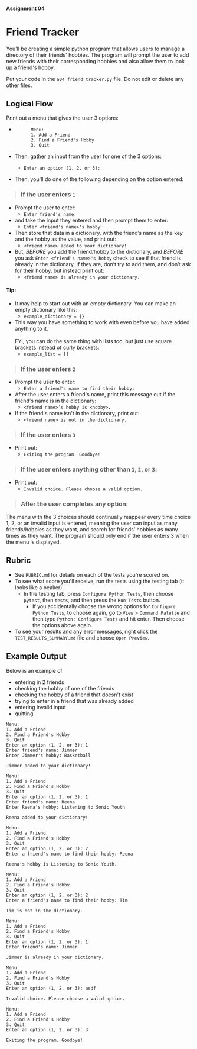#### Assignment 04
# Friend Tracker
You’ll be creating a simple python program that allows users to manage a directory of their friends' hobbies. The program will prompt the user to add new friends with their corresponding hobbies and also allow them to look up a friend's hobby.

Put your code in the `a04_friend_tracker.py` file. Do not edit or delete any other files.

## Logical Flow
Print out a menu that gives the user 3 options:
- ```
        Menu:
        1. Add a Friend
        2. Find a Friend's Hobby
        3. Quit
    ```
- Then, gather an input from the user for one of the 3 options:
    - `Enter an option (1, 2, or 3): `
    
- Then, you'll do one of the following depending on the option entered:

> ### If the user enters `1`

- Prompt the user to enter:
    - `Enter friend's name: `
- and take the input they entered and then prompt them to enter:
    - `Enter <friend's name>'s hobby`: 
- Then store that data in a dictionary, with the friend’s name as the key and the hobby as the value, and print out:
    - `<friend name> added to your dictionary!`
- But, *BEFORE* you add the friend/hobby to the dictionary, and *BEFORE* you ask `Enter <friend's name>'s hobby` check to see if that friend is already in the dictionary. If they are, don’t try to add them, and don't ask for their hobby, but instead print out:
    - `<friend name> is already in your dictionary.`

#### Tip:
- It may help to start out with an empty dictionary. You can make an empty dictionary like this:
  - `example_dictionary = {}`
- This way you have something to work with even before you have added anything to it. <br><br>FYI, you can do the same thing with lists too, but just use square brackets instead of curly brackets:
  - `example_list = []`


> ### If the user enters `2`
- Prompt the user to enter:
    - `Enter a friend's name to find their hobby: `
- After the user enters a friend's name, print this message out if the friend's name is in the dictionary:
    - `<friend name>’s hobby is <hobby>.`
- If the friend's name isn't in the dictionary, print out:
    - `<friend name> is not in the dictionary.` 

> ### If the user enters `3`
- Print out:
    - `Exiting the program. Goodbye!`

> ### If the user enters anything other than `1`, `2`, or `3`:

- Print out:
    - `Invalid choice. Please choose a valid option.`

> ### After the user completes any option:
The menu with the 3 choices should continually reappear every time choice 1, 2, or an invalid input is entered, meaning the user can input as many friends/hobbies as they want, and search for friends’ hobbies as many times as they want. The program should only end if the user enters 3 when the menu is displayed.

## Rubric
- See `RUBRIC.md` for details on each of the tests you're scored on.
- To see what score you'll receive, run the tests using the testing tab (it looks like a beaker).
    - In the testing tab, press `Configure Python Tests`, then choose `pytest`, then `tests`, and then press the `Run Tests` button.
        - If you accidentally choose the wrong options for `Configure Python Tests`, to choose again, go to `View` > `Command Palette` and then type `Python: Configure Tests` and hit enter. Then choose the options above again.
- To see your results and any error messages, right click the `TEST_RESULTS_SUMMARY.md` file and choose `Open Preview`.

## Example Output
Below is an example of
- entering in 2 friends
- checking the hobby of one of the friends
- checking the hobby of a friend that doesn't exist
- trying to enter in a friend that was already added
- entering invalid input
- quitting

```
Menu:
1. Add a Friend
2. Find a Friend's Hobby
3. Quit
Enter an option (1, 2, or 3): 1
Enter friend's name: Jimmer
Enter Jimmer's hobby: Basketball

Jimmer added to your dictionary!

Menu:
1. Add a Friend
2. Find a Friend's Hobby
3. Quit
Enter an option (1, 2, or 3): 1
Enter friend's name: Reena
Enter Reena's hobby: Listening to Sonic Youth

Reena added to your dictionary!

Menu:
1. Add a Friend
2. Find a Friend's Hobby
3. Quit
Enter an option (1, 2, or 3): 2
Enter a friend's name to find their hobby: Reena

Reena's hobby is Listening to Sonic Youth.

Menu:
1. Add a Friend
2. Find a Friend's Hobby
3. Quit
Enter an option (1, 2, or 3): 2
Enter a friend's name to find their hobby: Tim

Tim is not in the dictionary.

Menu:
1. Add a Friend
2. Find a Friend's Hobby
3. Quit
Enter an option (1, 2, or 3): 1
Enter friend's name: Jimmer

Jimmer is already in your dictionary.

Menu:
1. Add a Friend
2. Find a Friend's Hobby
3. Quit
Enter an option (1, 2, or 3): asdf

Invalid choice. Please choose a valid option.

Menu:
1. Add a Friend
2. Find a Friend's Hobby
3. Quit
Enter an option (1, 2, or 3): 3

Exiting the program. Goodbye!
```
